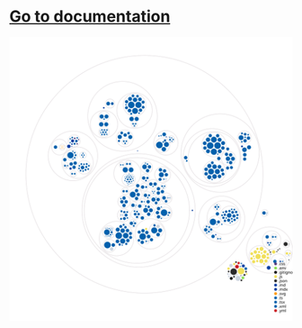# [Go to documentation](https://github.com/UnlyEd/next-right-now)
![Visualization of the codebase](./diagram.svg)

